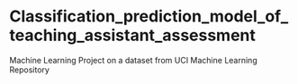 # Classification_prediction_model_of_teaching_assistant_assessment 
 Machine Learning Project on a dataset from UCI Machine Learning Repository

